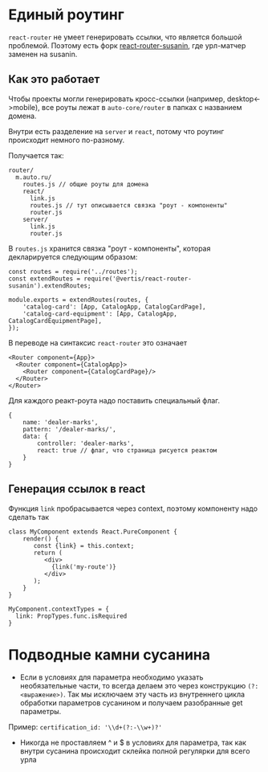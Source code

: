 # Единый роутинг

`react-router` не умеет генерировать ссылки, что является большой проблемой.
Поэтому есть форк [react-router-susanin](https://a.yandex-team.ru/arcadia/classifieds/react-router-susanin),
где урл-матчер заменен на susanin.

## Как это работает

Чтобы проекты могли генерировать кросс-ссылки (например, desktop<->mobile),
все роуты лежат в `auto-core/router` в папках с названием домена.

Внутри есть разделение на `server` и `react`, потому что роутинг происходит немного по-разному.

Получается так:
```
router/
  m.auto.ru/
    routes.js // общие роуты для домена
    react/
      link.js
      routes.js // тут описывается связка "роут - компоненты"
      router.js
    server/
      link.js
      router.js
```

В `routes.js` хранится связка "роут - компоненты", которая декларируется следующим образом:
 ```
 const routes = require('../routes');
 const extendRoutes = require('@vertis/react-router-susanin').extendRoutes;

 module.exports = extendRoutes(routes, {
     'catalog-card': [App, CatalogApp, CatalogCardPage],
     'catalog-card-equipment': [App, CatalogApp, CatalogCardEquipmentPage],
 });
 ```

В переводе на синтаксис `react-router` это означает
 ```
 <Router component={App}>
   <Router component={CatalogApp}>
     <Router component={CatalogCardPage}/>
   </Router>
 </Router>
 ```

Для каждого реакт-роута надо поставить специальный флаг.
  ```
  {
      name: 'dealer-marks',
      pattern: '/dealer-marks/',
      data: {
          controller: 'dealer-marks',
          react: true // флаг, что страница рисуется реактом
      }
  }
  ```

## Генерация ссылок в react

Функция `link` пробрасывается через context, поэтому компоненту надо сделать так
```
class MyComponent extends React.PureComponent {
    render() {
       const {link} = this.context;
       return (
          <div>
            {link('my-route')}
          </div>
       );
    }
}

MyComponent.contextTypes = {
  link: PropTypes.func.isRequired
}
```

# Подводные камни сусанина

* Если в условиях для параметра необходимо указать необязательные части, то всегда делаем это через конструкцию `(?:<выражение>)`. Так мы исключаем эту часть из внутреннего цикла обработки параметров сусанином и получаем разобранные get параметры.

Пример: `certification_id: '\\d+(?:-\\w+)?'`

* Никогда не проставляем ^ и $ в условиях для параметра, так как внутри сусанина происходит склейка полной регулярки для всего урла
